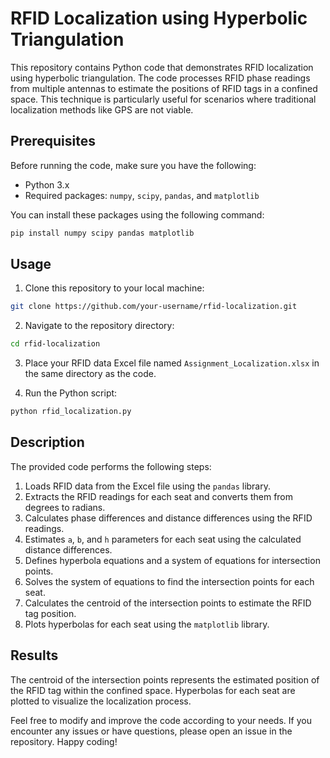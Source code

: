 # RFID Localization using Hyperbolic Triangulation

This repository contains Python code that demonstrates RFID localization using hyperbolic triangulation. The code processes RFID phase readings from multiple antennas to estimate the positions of RFID tags in a confined space. This technique is particularly useful for scenarios where traditional localization methods like GPS are not viable.

## Prerequisites

Before running the code, make sure you have the following:

- Python 3.x
- Required packages: `numpy`, `scipy`, `pandas`, and `matplotlib`

You can install these packages using the following command:

```bash
pip install numpy scipy pandas matplotlib
```

## Usage

1. Clone this repository to your local machine:

```bash
git clone https://github.com/your-username/rfid-localization.git
```

2. Navigate to the repository directory:

```bash
cd rfid-localization
```

3. Place your RFID data Excel file named `Assignment_Localization.xlsx` in the same directory as the code.

4. Run the Python script:

```bash
python rfid_localization.py
```

## Description

The provided code performs the following steps:

1. Loads RFID data from the Excel file using the `pandas` library.
2. Extracts the RFID readings for each seat and converts them from degrees to radians.
3. Calculates phase differences and distance differences using the RFID readings.
4. Estimates `a`, `b`, and `h` parameters for each seat using the calculated distance differences.
5. Defines hyperbola equations and a system of equations for intersection points.
6. Solves the system of equations to find the intersection points for each seat.
7. Calculates the centroid of the intersection points to estimate the RFID tag position.
8. Plots hyperbolas for each seat using the `matplotlib` library.

## Results

The centroid of the intersection points represents the estimated position of the RFID tag within the confined space. Hyperbolas for each seat are plotted to visualize the localization process.


Feel free to modify and improve the code according to your needs. If you encounter any issues or have questions, please open an issue in the repository. Happy coding!

